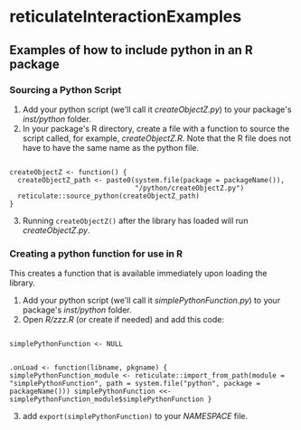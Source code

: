 # reticulateInteractionExamples

## Examples of how to include python in an R package

### Sourcing a Python Script

1. Add your python script (we'll call it *createObjectZ.py*) to your package's *inst/python* folder.
2. In your package's R directory, create a file with a function to source the script called, for example, *createObjectZ.R*. Note that the R file does not have to have the same name as the python file.

<code>
createObjectZ <- function() {
  createObjectZ_path <- paste0(system.file(package = packageName()),
                               "/python/createObjectZ.py")
  reticulate::source_python(createObjectZ_path)
}
</code>

3. Running <code>createObjectZ()</code> after the library has loaded will run *createObjectZ.py*.  


### Creating a python function for use in R

This creates a function that is available immediately upon loading the library.

1. Add your python script (we'll call it *simplePythonFunction.py*) to your package's *inst/python* folder.
2. Open *R/zzz.R* (or create if needed) and add this code:

<code>
simplePythonFunction <- NULL

.onLoad <- function(libname, pkgname) {
  simplePythonFunction_module <- reticulate::import_from_path(module = "simplePythonFunction", path = system.file("python", package = packageName()))
  simplePythonFunction <<- simplePythonFunction_module$simplePythonFunction
}
</code>

3. add <code>export(simplePythonFunction)</code> to your *NAMESPACE* file.
